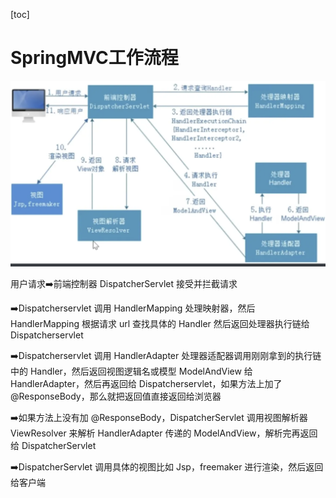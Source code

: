 [toc]

# SpringMVC工作流程

<img src="img/image-20240505113231552.png" alt="image-20240505113231552" style="zoom: 50%;" />

用户请求➡️前端控制器 DispatcherServlet 接受并拦截请求

➡️Dispatcherservlet 调用 HandlerMapping 处理映射器，然后 HandlerMapping 根据请求 url 查找具体的 Handler 然后返回处理器执行链给 Dispatcherservlet

➡️Dispatcherservlet 调用 HandlerAdapter 处理器适配器调用刚刚拿到的执行链中的 Handler，然后返回视图逻辑名或模型 ModelAndView 给 HandlerAdapter，然后再返回给 Dispatcherservlet，如果方法上加了 @ResponseBody，那么就把返回值直接返回给浏览器

➡️﻿﻿﻿如果方法上没有加 @ResponseBody，DispatcherServlet 调用视图解析器 ViewResolver 来解析 HandlerAdapter 传递的 ModelAndView，解析完再返回给 DispatcherServlet

➡️DispatcherServlet 调用具体的视图比如 Jsp，freemaker 进行渲染，然后返回给客户端